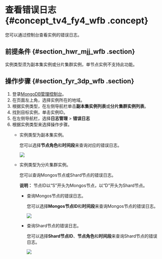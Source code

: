 # 查看错误日志 {#concept_tv4_fy4_wfb .concept}

您可以通过控制台查看实例的错误日志。

## 前提条件 {#section_hwr_mjj_wfb .section}

实例类型须为副本集实例或分片集群实例，单节点实例不支持此功能。

## 操作步骤 {#section_fyr_3dp_wfb .section}

1.  登录[MongoDB管理控制台](https://mongodb.console.aliyun.com/#/mongodb/list)。
2.  在页面左上角，选择实例所在的地域。
3.  根据实例类型，在左侧导航栏单击**副本集实例列表**或**分片集群实例列表**。
4.  找到目标实例，单击实例ID。
5.  在左侧导航栏，选择**日志管理** \> **错误日志**
6.  根据实例类型来选择操作步骤。
    -   实例类型为副本集实例。

        您可以选择**节点角色**和**时间段**来查询对应的错误日志。

        ![](http://static-aliyun-doc.oss-cn-hangzhou.aliyuncs.com/assets/img/64768/155719470832718_zh-CN.png)

    -   实例类型为分片集群实例。

        您可以查询Mongos节点或Shard节点的错误日志。

        **说明：** 节点ID以“S”开头为Mongos节点，以“D”开头为Shard节点。

        -   查询Mongos节点的错误日志。

            您可以选择**Mongos节点ID**和**时间段**来查询Mongos节点的错误日志。

            ![](http://static-aliyun-doc.oss-cn-hangzhou.aliyuncs.com/assets/img/64768/155719470832719_zh-CN.png)

        -   查询Shard节点的错误日志。

            您可以选择**Shard节点ID**、**节点角色**和**时间段**来查询Shard节点的错误日志。

            ![](http://static-aliyun-doc.oss-cn-hangzhou.aliyuncs.com/assets/img/64768/155719470832720_zh-CN.png)


